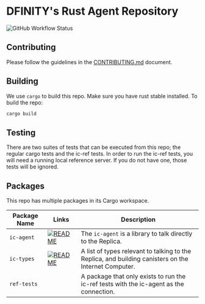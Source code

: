 <!-- This file is only meant to be read on GitHub. It will not be published anywhere. -->
# DFINITY's Rust Agent Repository
![GitHub Workflow Status](https://img.shields.io/github/workflow/status/dfinity-lab/agent-rust/all)


## Contributing
Please follow the guidelines in the [CONTRIBUTING.md](.github/CONTRIBUTING.md) document.

## Building
We use `cargo` to build this repo. Make sure you have rust stable installed. To build the repo:

```sh
cargo build
```

## Testing
There are two suites of tests that can be executed from this repo; the regular cargo tests and
the ic-ref tests. In order to run the ic-ref tests, you will need a running local reference
server. If you do not have one, those tests will be ignored.

## Packages
This repo has multiple packages in its Cargo workspace.

| Package Name | Links | Description |
|---|---|---|
| `ic-agent` | [![README](https://img.shields.io/badge/-README-green)](./tree/next/ic-agent) | The `ic-agent` is a library to talk directly to the Replica. |  
| `ic-types` | [![README](https://img.shields.io/badge/-README-green)](./tree/next/ic-types) | A list of types relevant to talking to the Replica, and building canisters on the Internet Computer. |  
| `ref-tests` | | A package that only exists to run the ic-ref tests with the ic-agent as the connection. |
